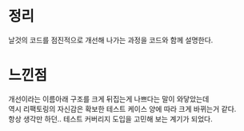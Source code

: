 # 정리
날것의 코드를 점진적으로 개선해 나가는 과정을 코드와 함께 설명한다.

# 느낀점
개선이라는 이름아래 구조를 크게 뒤집는게 나쁘다는 말이 와닿았는데
<br>
역시 리팩토링의 자신감은 확보한 테스트 케이스 양에 따라 크게 바뀌는거 같다.
<br>
항상 생각만 하던.. 테스트 커버리지 도입을 고민해 보는 계기가 되었다.
